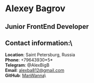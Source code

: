 # Alexey Bagrov

## Junior FrontEnd Developer

## Contact information:\
**Location**: Saint Petersburg, Russia\
**Phone**: +79643930\*5\*\
**Telegram**: @AlexBigB\
**Email**: alexba812@gmail.com\
**GitHub**: [ManWanna](https://github.com/ManWanna)\
